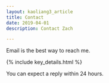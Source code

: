 ```yaml
---
layout: kaoliang3_article
title: Contact
date: 2019-04-01
description: Contact Zach

---
```



Email is the best way to reach me.

{% include key_details.html %}

You can expect a reply within 24 hours.
